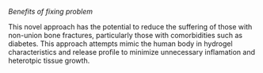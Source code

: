 *Benefits of fixing problem*

This novel approach has the potential to reduce the suffering of those with non-union bone fractures, particularly those with comorbidities such as diabetes. This approach attempts mimic the human body in hydrogel characteristics and release profile to minimize unnecessary inflamation and heterotpic tissue growth. 